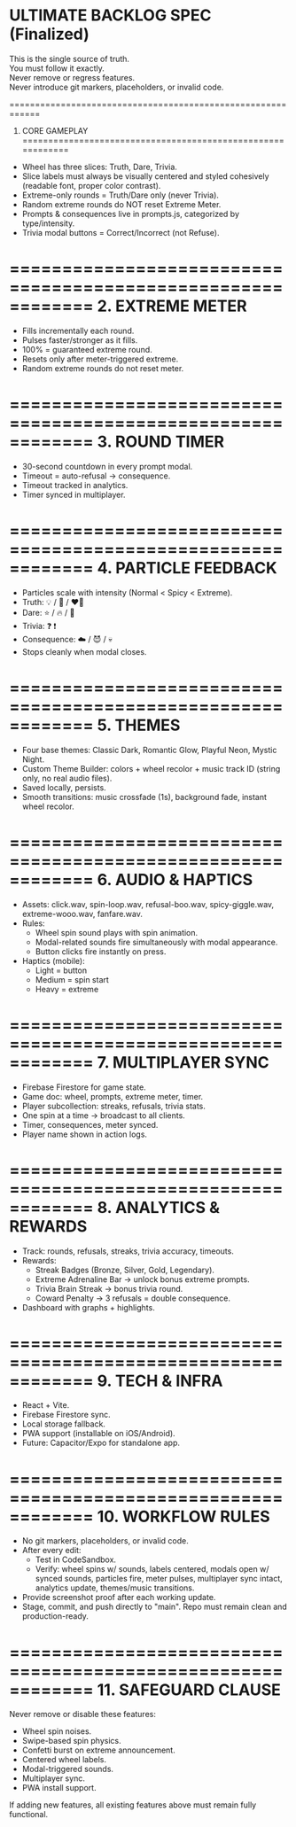 # ULTIMATE BACKLOG SPEC (Finalized)

This is the single source of truth.  
You must follow it exactly.  
Never remove or regress features.  
Never introduce git markers, placeholders, or invalid code.  

============================================================
1. CORE GAMEPLAY
============================================================
- Wheel has three slices: Truth, Dare, Trivia.  
- Slice labels must always be visually centered and styled cohesively (readable font, proper color contrast).  
- Extreme-only rounds = Truth/Dare only (never Trivia).  
- Random extreme rounds do NOT reset Extreme Meter.  
- Prompts & consequences live in prompts.js, categorized by type/intensity.  
- Trivia modal buttons = Correct/Incorrect (not Refuse).  

============================================================
2. EXTREME METER
============================================================
- Fills incrementally each round.  
- Pulses faster/stronger as it fills.  
- 100% = guaranteed extreme round.  
- Resets only after meter-triggered extreme.  
- Random extreme rounds do not reset meter.  

============================================================
3. ROUND TIMER
============================================================
- 30-second countdown in every prompt modal.  
- Timeout = auto-refusal → consequence.  
- Timeout tracked in analytics.  
- Timer synced in multiplayer.  

============================================================
4. PARTICLE FEEDBACK
============================================================
- Particles scale with intensity (Normal < Spicy < Extreme).  
- Truth: 💡 / 💋 / ❤️‍🔥  
- Dare: ⭐ / 🔥 / 🔗  
- Trivia: ❓ ❗  
- Consequence: ☁️ / 😈 / 💀  
- Stops cleanly when modal closes.  

============================================================
5. THEMES
============================================================
- Four base themes: Classic Dark, Romantic Glow, Playful Neon, Mystic Night.  
- Custom Theme Builder: colors + wheel recolor + music track ID (string only, no real audio files).  
- Saved locally, persists.  
- Smooth transitions: music crossfade (1s), background fade, instant wheel recolor.  

============================================================
6. AUDIO & HAPTICS
============================================================
- Assets: click.wav, spin-loop.wav, refusal-boo.wav, spicy-giggle.wav, extreme-wooo.wav, fanfare.wav.  
- Rules:  
  - Wheel spin sound plays with spin animation.  
  - Modal-related sounds fire simultaneously with modal appearance.  
  - Button clicks fire instantly on press.  
- Haptics (mobile):  
  - Light = button  
  - Medium = spin start  
  - Heavy = extreme  

============================================================
7. MULTIPLAYER SYNC
============================================================
- Firebase Firestore for game state.  
- Game doc: wheel, prompts, extreme meter, timer.  
- Player subcollection: streaks, refusals, trivia stats.  
- One spin at a time → broadcast to all clients.  
- Timer, consequences, meter synced.  
- Player name shown in action logs.  

============================================================
8. ANALYTICS & REWARDS
============================================================
- Track: rounds, refusals, streaks, trivia accuracy, timeouts.  
- Rewards:  
  - Streak Badges (Bronze, Silver, Gold, Legendary).  
  - Extreme Adrenaline Bar → unlock bonus extreme prompts.  
  - Trivia Brain Streak → bonus trivia round.  
  - Coward Penalty → 3 refusals = double consequence.  
- Dashboard with graphs + highlights.  

============================================================
9. TECH & INFRA
============================================================
- React + Vite.  
- Firebase Firestore sync.  
- Local storage fallback.  
- PWA support (installable on iOS/Android).  
- Future: Capacitor/Expo for standalone app.  

============================================================
10. WORKFLOW RULES
============================================================
- No git markers, placeholders, or invalid code.  
- After every edit:  
  - Test in CodeSandbox.  
  - Verify: wheel spins w/ sounds, labels centered, modals open w/ synced sounds, particles fire, meter pulses, multiplayer sync intact, analytics update, themes/music transitions.  
- Provide screenshot proof after each working update.  
- Stage, commit, and push directly to "main". Repo must remain clean and production-ready.  

============================================================
11. SAFEGUARD CLAUSE
============================================================
Never remove or disable these features:  
- Wheel spin noises.  
- Swipe-based spin physics.  
- Confetti burst on extreme announcement.  
- Centered wheel labels.  
- Modal-triggered sounds.  
- Multiplayer sync.  
- PWA install support.  

If adding new features, all existing features above must remain fully functional.

